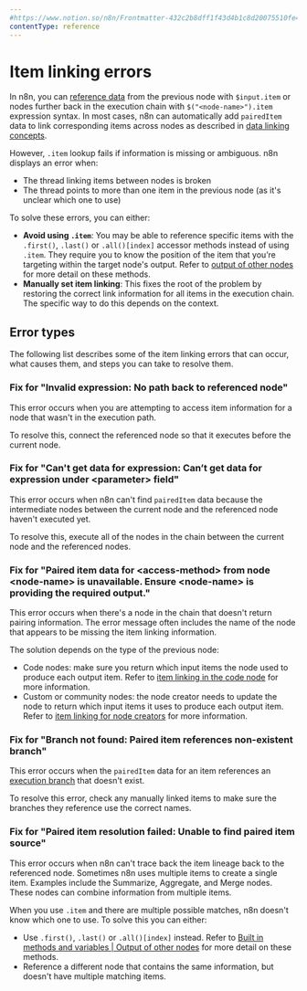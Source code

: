 ```yaml
---
#https://www.notion.so/n8n/Frontmatter-432c2b8dff1f43d4b1c8d20075510fe4
contentType: reference
---
```


# Item linking errors

In n8n, you can [reference data](/new-data/referencing-data/index.md) from the previous node with `$input.item` or nodes further back in the execution chain with `$("<node-name>").item` expression syntax. In most cases, n8n can automatically add `pairedItem` data to link corresponding items across nodes as described in [data linking concepts](/new-data/item-linking/concepts.md).

However, `.item` lookup fails if information is missing or ambiguous. n8n displays an error when:

* The thread linking items between nodes is broken
* The thread points to more than one item in the previous node (as it's unclear which one to use)

To solve these errors, you can either:

* **Avoid using `.item`**: You may be able to reference specific items with the `.first()`, `.last()` or `.all()[index]` accessor methods instead of using `.item`. They require you to know the position of the item that you’re targeting within the target node's output. Refer to [output of other nodes](/new-data/referencing-data/output-other-nodes.md) for more detail on these methods.
* **Manually set item linking**: This fixes the root of the problem by restoring the correct link information for all items in the execution chain. The specific way to do this depends on the context.

## Error types

The following list describes some of the item linking errors that can occur, what causes them, and steps you can take to resolve them.

### Fix for "Invalid expression: No path back to referenced node"

This error occurs when you are attempting to access item information for a node that wasn't in the execution path.

To resolve this, connect the referenced node so that it executes before the current node.

### Fix for "Can't get data for expression: Can’t get data for expression under &lt;parameter&gt; field"

This error occurs when n8n can't find `pairedItem` data because the intermediate nodes between the current node and the referenced node haven't executed yet.

To resolve this, execute all of the nodes in the chain between the current node and the referenced nodes.

### Fix for "Paired item data for &lt;access-method&gt; from node &lt;node-name&gt; is unavailable. Ensure &lt;node-name&gt; is providing the required output."

This error occurs when there's a node in the chain that doesn't return pairing information. The error message often includes the name of the node that appears to be missing the item linking information.

The solution depends on the type of the previous node:

- Code nodes: make sure you return which input items the node used to produce each output item. Refer to [item linking in the code node](/new-data/item-linking/item-linking-code-node.md) for more information.
- Custom or community nodes: the node creator needs to update the node to return which input items it uses to produce each output item. Refer to [item linking for node creators](/data/data-mapping/data-item-linking/item-linking-node-building.md) for more information.

### Fix for "Branch not found: Paired item references non-existent branch"

This error occurs when the `pairedItem` data for an item references an [execution branch](/flow-logic/index.md) that doesn't exist.

To resolve this error, check any manually linked items to make sure the branches they reference use the correct names.

### Fix for "Paired item resolution failed: Unable to find paired item source"

This error occurs when n8n can't trace back the item lineage back to the referenced node.  Sometimes n8n uses multiple items to create a single item. Examples include the Summarize, Aggregate, and Merge nodes. These nodes can combine information from multiple items.

When you use `.item` and there are multiple possible matches, n8n doesn't know which one to use. To solve this you can either:

- Use `.first()`, `.last()` or `.all()[index]` instead. Refer to [Built in methods and variables | Output of other nodes](/code/builtin/output-other-nodes.md) for more detail on these methods.
- Reference a different node that contains the same information, but doesn't have multiple matching items.
